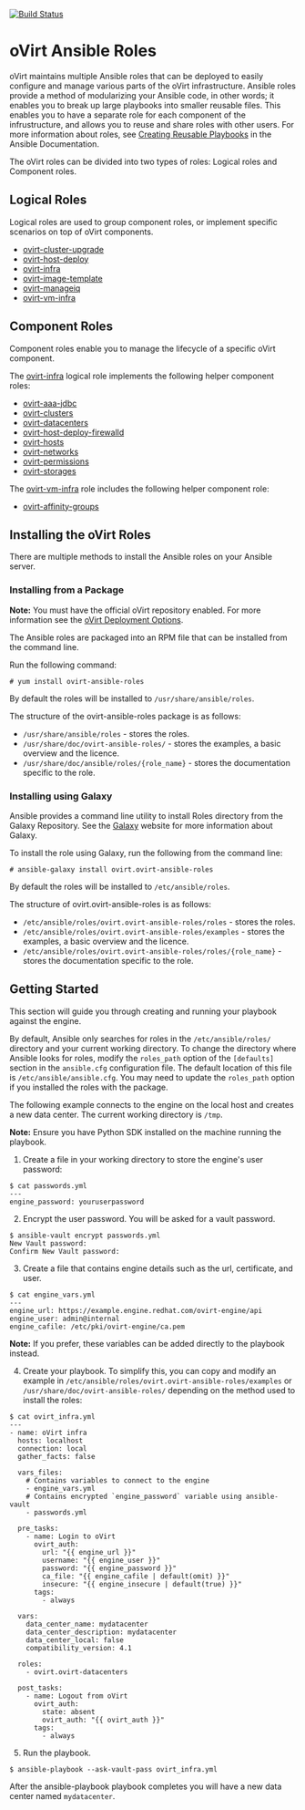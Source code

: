 [![Build Status](https://travis-ci.org/oVirt/ovirt-ansible.svg?branch=master)](https://travis-ci.org/oVirt/ovirt-ansible)

# oVirt Ansible Roles

oVirt maintains multiple Ansible roles that can be deployed to easily configure and manage various parts of the oVirt infrastructure. Ansible roles provide a method of modularizing your Ansible code, in other words; it enables you to break up large playbooks into smaller reusable files. This enables you to have a separate role for each component of the infrustructure, and allows you to reuse and share roles with other users. For more information about roles, see [Creating Reusable Playbooks] in the Ansible Documentation.

The oVirt roles can be divided into two types of roles: Logical roles and Component roles.

## Logical Roles

Logical roles are used to group component roles, or implement specific scenarios on top of
oVirt components.

* [ovirt-cluster-upgrade]
* [ovirt-host-deploy]
* [ovirt-infra]
* [ovirt-image-template]
* [ovirt-manageiq]
* [ovirt-vm-infra]

## Component Roles

Component roles enable you to manage the lifecycle of a specific oVirt component.

The [ovirt-infra] logical role implements the following helper component roles:

 * [ovirt-aaa-jdbc]
 * [ovirt-clusters]
 * [ovirt-datacenters]
 * [ovirt-host-deploy-firewalld]
 * [ovirt-hosts]
 * [ovirt-networks]
 * [ovirt-permissions]
 * [ovirt-storages]

The [ovirt-vm-infra] role includes the following helper component role:

 * [ovirt-affinity-groups]
 
## Installing the oVirt Roles

There are multiple methods to install the Ansible roles on your Ansible server.

### Installing from a Package

__Note:__ You must have the official oVirt repository enabled. For more information see the [oVirt Deployment Options].

The Ansible roles are packaged into an RPM file that can be installed from the command line.

Run the following command:
```
# yum install ovirt-ansible-roles 
```
By default the roles will be installed to `/usr/share/ansible/roles`.

The structure of the ovirt-ansible-roles package is as follows:
*    `/usr/share/ansible/roles` - stores the roles.
*    `/usr/share/doc/ovirt-ansible-roles/` - stores the examples, a basic overview and the licence.
*    `/usr/share/doc/ansible/roles/{role_name}` - stores the documentation specific to the role.

### Installing using Galaxy

Ansible provides a command line utility to install Roles directory from the Galaxy Repository. See the [Galaxy] website for more information about Galaxy.

To install the role using Galaxy, run the following from the command line:
```
# ansible-galaxy install ovirt.ovirt-ansible-roles
```
By default the roles will be installed to `/etc/ansible/roles`.

The structure of ovirt.ovirt-ansible-roles is as follows:
* `/etc/ansible/roles/ovirt.ovirt-ansible-roles/roles` - stores the roles.
* `/etc/ansible/roles/ovirt.ovirt-ansible-roles/examples` - stores the examples, a basic overview and the licence.
* `/etc/ansible/roles/ovirt.ovirt-ansible-roles/roles/{role_name}` - stores the documentation specific to the role.

## Getting Started

This section will guide you through creating and running your playbook against the engine.

By default, Ansible only searches for roles in the `/etc/ansible/roles/` directory and your current working directory. To change the directory where Ansible looks for roles, modify the `roles_path` option of the `[defaults]` section in the `ansible.cfg` configuration file. The default location of this file is `/etc/ansible/ansible.cfg`. You may need to update the `roles_path` option if you installed the roles with the package.

The following example connects to the engine on the local host and creates a new data center. The current working directory is `/tmp`.

**Note:** Ensure you have Python SDK installed on the machine running the playbook.

1) Create a file in your working directory to store the engine's user password:
```
$ cat passwords.yml
---
engine_password: youruserpassword
```

2) Encrypt the user password. You will be asked for a vault password.
```
$ ansible-vault encrypt passwords.yml
New Vault password: 
Confirm New Vault password: 
```
3) Create a file that contains engine details such as the url, certificate, and user.
```
$ cat engine_vars.yml 
---
engine_url: https://example.engine.redhat.com/ovirt-engine/api
engine_user: admin@internal
engine_cafile: /etc/pki/ovirt-engine/ca.pem
```
**Note:** If you prefer, these variables can be added directly to the playbook instead.

4) Create your playbook. To simplify this, you can copy and modify an example in `/etc/ansible/roles/ovirt.ovirt-ansible-roles/examples` or `/usr/share/doc/ovirt-ansible-roles/` depending on the method used to install the roles:
```
$ cat ovirt_infra.yml
---
- name: oVirt infra
  hosts: localhost
  connection: local
  gather_facts: false

  vars_files:
    # Contains variables to connect to the engine
    - engine_vars.yml
    # Contains encrypted `engine_password` variable using ansible-vault
    - passwords.yml

  pre_tasks:
    - name: Login to oVirt
      ovirt_auth:
        url: "{{ engine_url }}"
        username: "{{ engine_user }}"
        password: "{{ engine_password }}"
        ca_file: "{{ engine_cafile | default(omit) }}"
        insecure: "{{ engine_insecure | default(true) }}"
      tags:
        - always

  vars:
    data_center_name: mydatacenter
    data_center_description: mydatacenter
    data_center_local: false
    compatibility_version: 4.1

  roles:
    - ovirt.ovirt-datacenters

  post_tasks:
    - name: Logout from oVirt
      ovirt_auth:
        state: absent
        ovirt_auth: "{{ ovirt_auth }}"
      tags:
        - always
```

5) Run the playbook.
```
$ ansible-playbook --ask-vault-pass ovirt_infra.yml
```
After the ansible-playbook playbook completes you will have a new data center named `mydatacenter`.

[ovirt-infra]: https://github.com/oVirt/ovirt-ansible/blob/master/roles/ovirt-infra/README.md
[ovirt-image-template]: https://github.com/oVirt/ovirt-ansible/blob/master/roles/ovirt-image-template/README.md
[ovirt-vm-infra]: https://github.com/oVirt/ovirt-ansible/blob/master/roles/ovirt-vm-infra/README.md
[ovirt-aaa-jdbc]: https://github.com/oVirt/ovirt-ansible/blob/master/roles/ovirt-aaa-jdbc/README.md
[ovirt-clusters]: https://github.com/oVirt/ovirt-ansible/blob/master/roles/ovirt-clusters/README.md
[ovirt-datacenters]: https://github.com/oVirt/ovirt-ansible/blob/master/roles/ovirt-datacenters/README.md
[ovirt-hosts]: https://github.com/oVirt/ovirt-ansible/blob/master/roles/ovirt-hosts/README.md
[ovirt-networks]: https://github.com/oVirt/ovirt-ansible/blob/master/roles/ovirt-networks/README.md
[ovirt-permissions]: https://github.com/oVirt/ovirt-ansible/blob/master/roles/ovirt-permissions/README.md
[ovirt-storages]: https://github.com/oVirt/ovirt-ansible/blob/master/roles/ovirt-storages/README.md
[ovirt-cluster-upgrade]: https://github.com/oVirt/ovirt-ansible/blob/master/roles/ovirt-cluster-upgrade/README.md
[ovirt-manageiq]: https://github.com/oVirt/ovirt-ansible/blob/master/roles/ovirt-manageiq/README.md
[ovirt-affinity-groups]: https://github.com/oVirt/ovirt-ansible/blob/master/roles/ovirt-affinity-groups/README.md
[ovirt-host-deploy]: https://github.com/oVirt/ovirt-ansible/blob/master/roles/ovirt-host-deploy/README.md
[ovirt-host-deploy-firewalld]: https://github.com/oVirt/ovirt-ansible/blob/master/roles/ovirt-host-deploy-firewalld/README.md
[Creating Reusable Playbooks]: http://docs.ansible.com/ansible/latest/playbooks_reuse.html
[oVirt Deployment Options]: https://www.ovirt.org/download/
[Galaxy]: https://galaxy.ansible.com/
